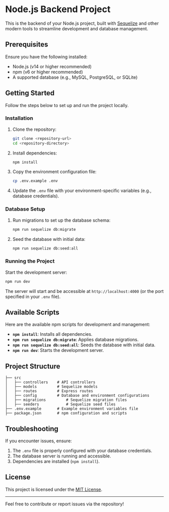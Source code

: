 # Node.js Backend Project

This is the backend of your Node.js project, built with [Sequelize](https://sequelize.org/) and other modern tools to streamline development and database management.

## Prerequisites

Ensure you have the following installed:

- Node.js (v14 or higher recommended)
- npm (v6 or higher recommended)
- A supported database (e.g., MySQL, PostgreSQL, or SQLite)

## Getting Started

Follow the steps below to set up and run the project locally.

### Installation

1. Clone the repository:

   ```bash
   git clone <repository-url>
   cd <repository-directory>
   ```

2. Install dependencies:

   ```bash
   npm install
   ```

3. Copy the environment configuration file:

   ```bash
   cp .env.example .env
   ```

4. Update the `.env` file with your environment-specific variables (e.g., database credentials).

### Database Setup

1. Run migrations to set up the database schema:

   ```bash
   npm run sequelize db:migrate
   ```

2. Seed the database with initial data:

   ```bash
   npm run sequelize db:seed:all
   ```

### Running the Project

Start the development server:

```bash
npm run dev
```

The server will start and be accessible at `http://localhost:4000` (or the port specified in your `.env` file).

## Available Scripts

Here are the available npm scripts for development and management:

- **`npm install`**: Installs all dependencies.
- **`npm run sequelize db:migrate`**: Applies database migrations.
- **`npm run sequelize db:seed:all`**: Seeds the database with initial data.
- **`npm run dev`**: Starts the development server.

## Project Structure

```plaintext
├── src
│   ├── controllers    # API controllers
│   ├── models         # Sequelize models
│   ├── routes         # Express routes
│   ├── config         # Database and environment configurations
│   ├── migrations         # Sequelize migration files
│   ├── seeders            # Sequelize seed files
├── .env.example       # Example environment variables file
├── package.json       # npm configuration and scripts
```

## Troubleshooting

If you encounter issues, ensure:

1. The `.env` file is properly configured with your database credentials.
2. The database server is running and accessible.
3. Dependencies are installed (`npm install`).

## License

This project is licensed under the [MIT License](./LICENSE).

---

Feel free to contribute or report issues via the repository!
